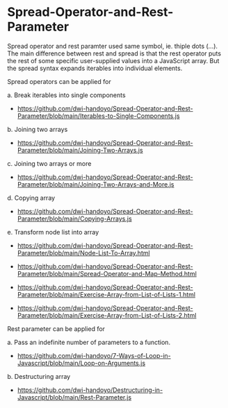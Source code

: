 # Spread-Operator-and-Rest-Parameter

Spread operator and rest paramter used same symbol, ie. thiple dots (...). The main difference between rest and spread is that the rest operator puts the rest of some specific user-supplied values into a JavaScript array. But the spread syntax expands iterables into individual elements.

Spread operators can be applied for

a. Break iterables into single components

   * https://github.com/dwi-handoyo/Spread-Operator-and-Rest-Parameter/blob/main/Iterables-to-Single-Components.js

b. Joining two arrays

   * https://github.com/dwi-handoyo/Spread-Operator-and-Rest-Parameter/blob/main/Joining-Two-Arrays.js

c. Joining two arrays or more
   
   * https://github.com/dwi-handoyo/Spread-Operator-and-Rest-Parameter/blob/main/Joining-Two-Arrays-and-More.js
   
d. Copying array
  
   * https://github.com/dwi-handoyo/Spread-Operator-and-Rest-Parameter/blob/main/Copying-Arrays.js
   
e. Transform node list into array

   * https://github.com/dwi-handoyo/Spread-Operator-and-Rest-Parameter/blob/main/Node-List-To-Array.html
   
   * https://github.com/dwi-handoyo/Spread-Operator-and-Rest-Parameter/blob/main/Spread-Operator-and-Map-Method.html
   
   * https://github.com/dwi-handoyo/Spread-Operator-and-Rest-Parameter/blob/main/Exercise-Array-from-List-of-Lists-1.html
   
   * https://github.com/dwi-handoyo/Spread-Operator-and-Rest-Parameter/blob/main/Exercise-Array-from-List-of-Lists-2.html
   
Rest parameter can be applied for

a. Pass an indefinite number of parameters to a function.

   * https://github.com/dwi-handoyo/7-Ways-of-Loop-in-Javascript/blob/main/Loop-on-Arguments.js

b. Destructuring array

   * https://github.com/dwi-handoyo/Destructuring-in-Javascript/blob/main/Rest-Parameter.js
   
   
